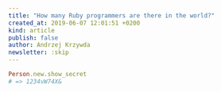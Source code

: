 ```yaml
---
title: "How many Ruby programmers are there in the world?"
created_at: 2019-06-07 12:01:51 +0200
kind: article
publish: false
author: Andrzej Krzywda
newsletter: :skip
---
```



<!-- more -->

```ruby
Person.new.show_secret
# => 1234vW74X&
```

